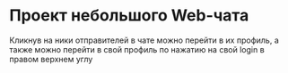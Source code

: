 # Проект небольшого Web-чата
Кликнув на ники отправителей в чате можно перейти в их профиль, а также можно перейти в свой профиль по нажатию на свой login в правом верхнем углу
